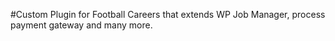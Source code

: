 #Custom Plugin for Football Careers that extends WP Job Manager, process payment gateway and many more.
